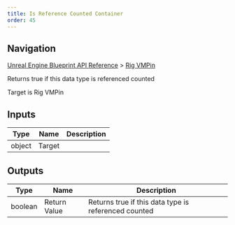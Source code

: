 ```yaml
---
title: Is Reference Counted Container
order: 45
---
```

## Navigation

[Unreal Engine Blueprint API Reference](https://dev.epicgames.com/documentation/en-us/unreal-engine/BlueprintAPI) > [Rig VMPin](https://dev.epicgames.com/documentation/en-us/unreal-engine/BlueprintAPI/RigVMPin)

Returns true if this data type is referenced counted

Target is Rig VMPin

## Inputs

| Type | Name | Description |
| --- | --- | --- |
| object | Target |  |

## Outputs

| Type | Name | Description |
| --- | --- | --- |
| boolean | Return Value | Returns true if this data type is referenced counted |
